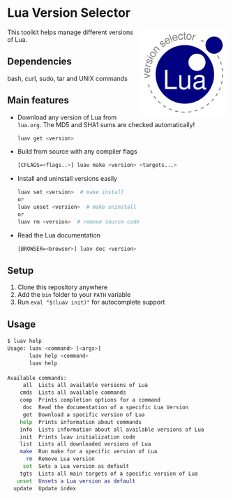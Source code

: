 # Lua Version Selector

<img align="right" width="200" src="logo.png">

This toolkit helps manage different versions of Lua.

## Dependencies

bash, curl, sudo, tar and UNIX commands

## Main features

* Download any version of Lua from `lua.org`. The MD5 and SHA1 sums are checked automatically!

  ```sh
  luav get <version>
  ```

* Build from source with any compiler flags

  ```sh
  [CFLAGS=<flags..>] luav make <version> <targets...>
  ```

* Install and uninstall versions easily

  ```sh
  luav set <version>  # make install
  or
  luav unset <version>  # make uninstall
  or
  luav rm <version>  # remove source code
  ```

* Read the Lua documentation

  ```sh
  [BROWSER=<browser>] luav doc <version>
  ```

## Setup

1. Clone this repository anywhere
2. Add the `bin` folder to your `PATH` variable
3. Run `eval "$(luav init)"` for autocomplete support

## Usage

```sh
$ luav help
Usage: luav <command> [<args>]
       luav help <command>
       luav help

Available commands:
     all  Lists all available versions of Lua
    cmds  Lists all available commands
    comp  Prints completion options for a command
     doc  Read the documentation of a specific Lua Version
     get  Download a specific version of Lua
    help  Prints information about commands
    info  Lists information about all available versions of Lua
    init  Prints luav initialization code
    list  Lists all downloaded versions of Lua
    make  Run make for a specific version of Lua
      rm  Remove Lua version
     set  Sets a Lua version as default
    tgts  Lists all main targets of a specific version of Lua
   unset  Unsets a Lua version as default
  update  Update index
```
